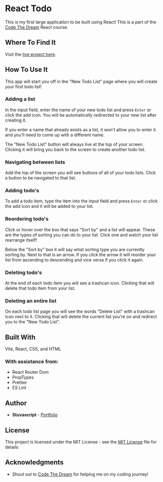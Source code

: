 # React Todo

This is my first large application to be built using React! This is a part of the [Code The Dream](https://codethedream.org/) React course.

## Where To Find It

Visit the [live project here](https://stus-ctd-react-todo-app.onrender.com/).

## How To Use It

This app will start you off in the "New Todo List" page where you will create your first todo list!

### Adding a list

In the input field, enter the name of your new todo list and press `Enter` or click the add icon. You will be automatically redirected to your new list after creating it.

If you enter a name that already exists as a list, it won't allow you to enter it and you'll need to come up with a different name.

The "New Todo List" button will always live at the top of your screen. Clicking it will bring you back to the screen to create another todo list.

### Navigating between lists

Add the top of the screen you will see buttons of all of your todo lists. Click a button to be navigated to that list.

### Adding todo's

To add a todo item, type the item into the input field and press `Enter` or click the add icon and it will be added to your list.

### Reordering todo's

Click or hover over the box that says "Sort by" and a list will appear. These are the types of sorting you can do to your list. Click one and watch your list rearrange itself!

Below the "Sort by" box it will say what sorting type you are currently sorting by. Next to that is an arrow. If you click the arrow it will reorder your list from ascending to descending and vice versa if you click it again.

### Deleting todo's

At the end of each todo item you will see a trashcan icon. Clicking that will delete that todo item from your list.

### Deleting an entire list

On each todo list page you will see the words "Delete List" with a trashcan icon next to it. Clicking that will delete the current list you're on and redirect you to the "New Todo List".

## Built With

Vite, React, CSS, and HTML

### With assistance from:

- React Router Dom
- PropTypes
- Prettier
- ES Lint

## Author

- **Stuvascript** - [Portfolio](https://stuvascript.github.io/portfolio/)

## License

This project is licensed under the MIT License - see the [MIT License](https://choosealicense.com/licenses/mit/) file for details

## Acknowledgments

- Shout out to [Code The Dream](https://codethedream.org/) for helping me on my coding journey!
